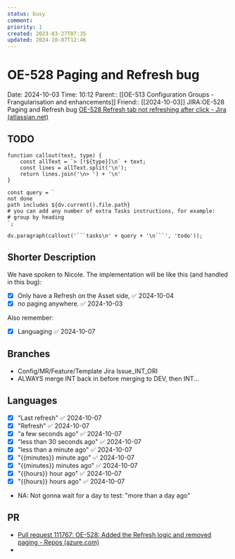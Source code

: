 ```yaml
---
status: busy
comment: 
priority: 1
created: 2023-03-27T07:35
updated: 2024-10-07T12:46
---
```


# OE-528 Paging and Refresh bug

Date: 2024-10-03 Time: 10:12
Parent:: [[OE-513 Configuration Groups - Frangularisation and enhancements]]
Friend:: [[2024-10-03]]
JIRA:OE-528 Paging and Refresh bug
[OE-528 Refresh tab not refreshing after click - Jira (atlassian.net)](https://csojiramixtelematics.atlassian.net/browse/OE-528)


## TODO
```dataviewjs
function callout(text, type) {
    const allText = `> [!${type}]\n` + text;
    const lines = allText.split('\n');
    return lines.join('\n> ') + '\n'
}

const query = `
not done
path includes ${dv.current().file.path}
# you can add any number of extra Tasks instructions, for example:
# group by heading
`;

dv.paragraph(callout('```tasks\n' + query + '\n```', 'todo'));
```

## Shorter Description

We have spoken to Nicole. The implementation will be like this (and handled in this bug):
- [x] Only have a Refresh on the Asset side, ✅ 2024-10-04
- [x] no paging anywhere. ✅ 2024-10-03

Also remember:
- [x] Languaging ✅ 2024-10-07

## Branches

- Config/MR/Feature/Template Jira Issue_INT_ORI
- ALWAYS merge INT back in before merging to DEV, then INT...

## Languages

- [x] "Last refresh" ✅ 2024-10-07
- [x] "Refresh" ✅ 2024-10-07
- [x] "a few seconds ago" ✅ 2024-10-07
- [x] "less than 30 seconds ago" ✅ 2024-10-07
- [x] "less than a minute ago" ✅ 2024-10-07
- [x] "{{minutes}} minute ago" ✅ 2024-10-07
- [x] "{{minutes}} minutes ago" ✅ 2024-10-07
- [x] "{{hours}} hour ago" ✅ 2024-10-07
- [x] "{{hours}} hours ago" ✅ 2024-10-07
- NA: Not gonna wait for a day to test: "more than a day ago"

## PR

- [Pull request 111767: OE-528: Added the Refresh logic and removed paging - Repos (azure.com)](https://dev.azure.com/MiXTelematics/DeviceIntegration/_git/MiX.Config.Frangular.UI/pullrequest/111767)
- 